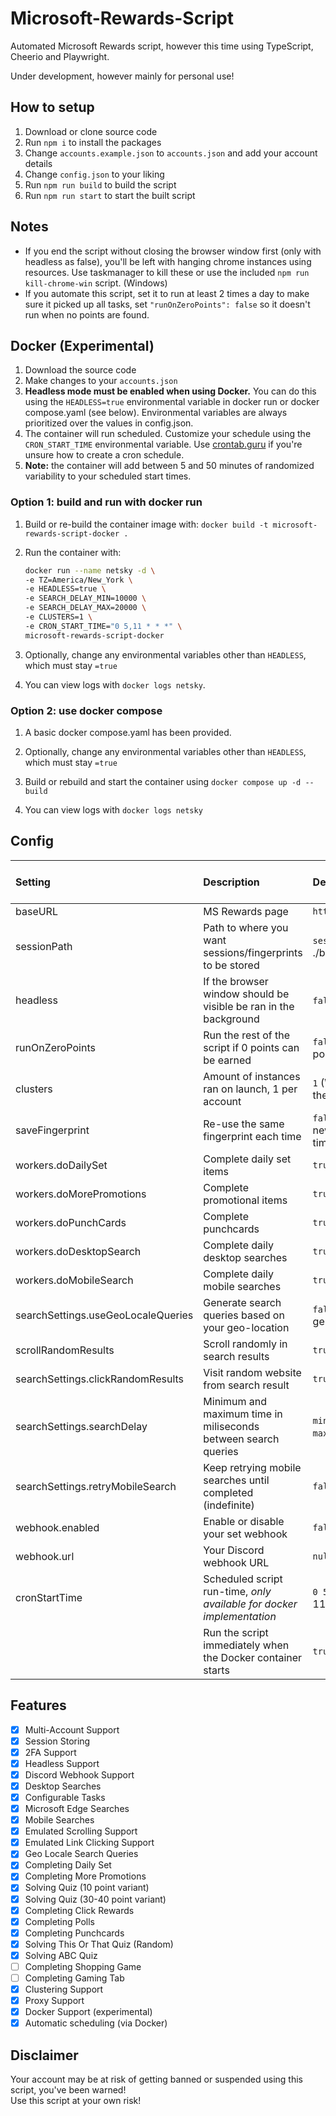 # Microsoft-Rewards-Script
Automated Microsoft Rewards script, however this time using TypeScript, Cheerio and Playwright.

Under development, however mainly for personal use!

## How to setup ##
1. Download or clone source code
2. Run `npm i` to install the packages
3. Change `accounts.example.json` to `accounts.json` and add your account details
4. Change `config.json` to your liking
5. Run `npm run build` to build the script
6. Run `npm run start` to start the built script

## Notes ##
- If you end the script without closing the browser window first (only with headless as false), you'll be left with hanging chrome instances using resources. Use taskmanager to kill these or use the included `npm run kill-chrome-win` script. (Windows)
- If you automate this script, set it to run at least 2 times a day to make sure it picked up all tasks, set `"runOnZeroPoints": false` so it doesn't run when no points are found.

## Docker (Experimental) ##
1. Download the source code
2. Make changes to your `accounts.json`
3. **Headless mode must be enabled when using Docker.** You can do this using the `HEADLESS=true` environmental variable in docker run or docker compose.yaml (see below). Environmental variables are always prioritized over the values in config.json. 
4. The container will run scheduled. Customize your schedule using the `CRON_START_TIME` environmental variable. Use [crontab.guru](crontab.guru) if you're unsure how to create a cron schedule.
5. **Note:** the container will add between 5 and 50 minutes of randomized variability to your scheduled start times. 
### Option 1: build and run with docker run

1. Build or re-build the container image with: `docker build -t microsoft-rewards-script-docker .` 

2. Run the container with:

   ```bash
   docker run --name netsky -d \
   -e TZ=America/New_York \
   -e HEADLESS=true \
   -e SEARCH_DELAY_MIN=10000 \
   -e SEARCH_DELAY_MAX=20000 \
   -e CLUSTERS=1 \
   -e CRON_START_TIME="0 5,11 * * *" \
   microsoft-rewards-script-docker
   ```

3. Optionally, change any environmental variables other than `HEADLESS`, which must stay `=true`

4. You can view logs with `docker logs netsky`.

### Option 2: use docker compose

1. A basic docker compose.yaml has been provided. 

2. Optionally, change any environmental variables other than `HEADLESS`, which must stay `=true`

3. Build or rebuild and start the container using `docker compose up -d --build` 

4. You can view logs with `docker logs netsky`


## Config ## 
| Setting        | Description           | Default  | Docker Environmental Variable |
| :------------- |:-------------| :-----| ------|
|  baseURL    | MS Rewards page | `https://rewards.bing.com` |  |
|  sessionPath    | Path to where you want sessions/fingerprints to be stored | `sessions` (In ./browser/sessions) |  |
|  headless    | If the browser window should be visible be ran in the background | `false` (Browser is visible) | HEADLESS *(must be set to `=true` for docker)* |
|  runOnZeroPoints    | Run the rest of the script if 0 points can be earned | `false` (Will not run on 0 points) |  |
|  clusters    | Amount of instances ran on launch, 1 per account | `1` (Will run 1 account at the time) | CLUSTERS |
|  saveFingerprint    | Re-use the same fingerprint each time | `false` (Will generate a new fingerprint each time) |  |
|  workers.doDailySet    | Complete daily set items | `true`  |   |
|  workers.doMorePromotions    | Complete promotional items | `true`  |   |
|  workers.doPunchCards    | Complete punchcards | `true`  |   |
|  workers.doDesktopSearch    | Complete daily desktop searches | `true`  |   |
|  workers.doMobileSearch    | Complete daily mobile searches | `true`  |   |
|  searchSettings.useGeoLocaleQueries    | Generate search queries based on your geo-location | `false` (Uses EN-US generated queries)  |   |
|  scrollRandomResults    | Scroll randomly in search results | `true`   |    |
|  searchSettings.clickRandomResults    | Visit random website from search result| `true`   |    |
|  searchSettings.searchDelay    | Minimum and maximum time in miliseconds between search queries | `min: 10000` (10 seconds)    `max: 20000` (20 seconds) | SEARCH_DELAY_MIN SEARCH_DELAY_MAX |
|  searchSettings.retryMobileSearch     | Keep retrying mobile searches until completed (indefinite)| `false` |  |
|  webhook.enabled     | Enable or disable your set webhook | `false` |  |
|  webhook.url     | Your Discord webhook URL | `null` |  |
| cronStartTime | Scheduled script run-time, *only available for docker implementation* | `0 5,11 * * *` (5:00 am, 11:00 am daily) | CRON_START_TIME |
|  | Run the script immediately when the Docker container starts | `true` | RUN_ON_START |

## Features ##
- [x] Multi-Account Support
- [x] Session Storing
- [x] 2FA Support
- [x] Headless Support
- [x] Discord Webhook Support
- [x] Desktop Searches
- [x] Configurable Tasks
- [x] Microsoft Edge Searches
- [x] Mobile Searches
- [x] Emulated Scrolling Support
- [x] Emulated Link Clicking Support
- [x] Geo Locale Search Queries
- [x] Completing Daily Set
- [x] Completing More Promotions
- [x] Solving Quiz (10 point variant)
- [x] Solving Quiz (30-40 point variant)
- [x] Completing Click Rewards
- [x] Completing Polls
- [x] Completing Punchcards
- [x] Solving This Or That Quiz (Random)
- [x] Solving ABC Quiz
- [ ] Completing Shopping Game
- [ ] Completing Gaming Tab
- [x] Clustering Support
- [x] Proxy Support
- [x] Docker Support (experimental)
- [x] Automatic scheduling (via Docker)

## Disclaimer ##
Your account may be at risk of getting banned or suspended using this script, you've been warned!
<br /> 
Use this script at your own risk!
